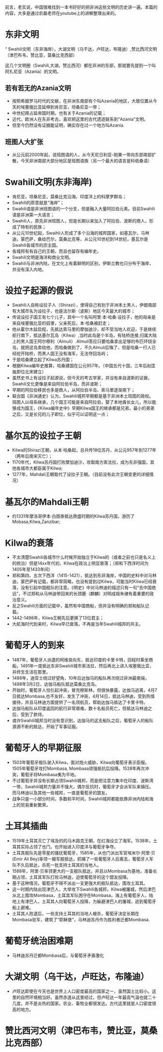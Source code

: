前言，老实说，中国很难找到一本书好好的把非洲这些文明的历史讲一遍。本篇的内容，大多是通过俞磊老师在youtube上的讲解整理出来的。

# 东非文明
“ Swahili文明（东非海岸），大湖文明（乌干达，卢旺达，布隆迪）,赞比西河文明（津巴布韦，赞比亚，莫桑比克西部）

这几个文明圈（Swahili,大湖，赞比西河）都在非洲的东部，那就要先提到一个叫阿扎尼亚（Azania）的文明。
## 若有若无的Azania文明
- 按照希腊罗马时代的文献，在非洲东南部有个叫Azania的地区，大致位置从今天的埃塞俄比亚延伸到肯尼亚，坦桑尼亚一带；
- 中世纪拜占延帝国时期，也有关于Azania的记载；
- 近代，欧洲人在东非考古，喜欢把这里的古代遗迹联系到“Azania”文明。
- 但至今仍然没有证据能证明，确实存在过一个地方叫Azania.
## 班图人大扩张
- 从公元前2000年起，说班图语的人，从今天尼日利亚-刚果一带向东部南部扩散，今天非洲南部大部分地区是班图语族（另一个最大的语言是科依桑语）

# Swahili文明(东非海岸)
- 肯尼亚，坦桑尼亚，莫桑比克沿海，印度洋上的科摩罗群岛；
- Swahili的原意就是“海岸”；
- Swahili语是非洲班图语的一个分支，但是融入大量阿拉伯元素。目前Swahili语是非洲第一大语言；
- Swahili人，原先非洲班图人，但是长期以来加入了阿拉伯、波斯的商人，形成了特有的民族；
- 从公元10世纪起，Swaihli人形成了多个沿海的城邦国家，如基瓦尔，马林迪，蒙巴萨，桑给巴尔，莫桑比克等，从公元10世纪到14世纪，基瓦尔是Swahili各城市的宗主国。
- 各城邦有有自己的王朝，而且也留存有编年史。
- Swahili文明是海洋和商业文明。
- Swahili与非洲内陆，在文化上有着鲜明的区别，伊斯兰教也只分布于海岸，并没有深入内地。

# 设拉子起源的假说
- Swahili人自称设拉子人（Shirazi），使得自己有别于非洲本土黑人，伊朗南部有大城市名为设拉子，也是法尔斯（波斯）地区今天最大的城市；
- 传说设拉子国王有七个儿子，其中一个名叫阿里·本·哈桑·设拉子，他的母亲是来自埃塞俄比亚的奴隶，父亲死后，本·哈桑被赶走；
- 他从霍尔木兹启程，先抵达索马里的摩伽迪沙，却不受当地人欢迎，于是继续航行南下，抵达基尔瓦岛（Kilwa）,当时此岛是个半岛，有陆桥连接,归属大陆上的黑人国王阿尔穆利（Almuli）.Almuli答应只要哈桑拿出足够的布匹环绕全岛，就把这岛卖给他，而哈桑做到了，不久Almuli后悔了，但是哈桑一行人已经挖开陆桥，而黑人国王没有海军，无法夺回岛屿；
- 于是哈桑建立起了Kilwa苏丹国；
- 根据Kilwa编年史推算，哈桑建国在公元957年。（中国五代十国，三年后赵匡胤即位北宋建立）
- 虽然史书上有设拉子起源说，但今天的考古学家，并没有来自波斯的证据，Swahili文化更像是来自阿拉伯半岛，而非波斯；
- 早期的阿拉伯移民也多是商人，从阿拉伯半岛、索马里逐渐南下；
- 联合国《非洲通史》认为，Swahili城邦早期都是基于非洲本土班图的政权。班图人以母系继承，几个国王可能是来自阿拉伯，娶了本地酋长女儿，所以能够成为国王，《Kilwa编年史中》早期Kilwa国王的继承都是兄弟，最小的弟弟之后，又是长兄的儿子即位，似乎可以证明这一点；

# 基尔瓦的设拉子王朝
- Kilwa的Shirazi王朝，从本·哈桑起，总共传18位苏丹，从公元957年到1277年（两年后南宋灭亡）；
- 1170年代，Kilwa苏丹国打败摩加迪沙，攻取南方索法拉，成为东非强国，其他各城市大都臣属于Kilwa; 
- 1277年，Mahdali王朝取代了设拉子王朝。（目前没有此次王朝变更的详细情况）

# 基瓦尔的Mahdali王朝
- 约1331年摩洛哥伊本·白图泰抵达鼎盛时期的Kilwa苏丹国，游历了Mobasa,Kilwa,Zanzibar;

# Kilwa的衰落
- 不太清楚Swahili各城市什么时候开始独立于Kilwa的（或者之前也只是名义上的统治）但是14xx年代初，Kilwa在政治上明显衰落；（郑和下西洋时间为1405年至1433年间）
- 郑和第四、五次下西洋（1415-1421），抵达到东非海岸，中国的史料中对马林迪，蒙巴萨有记载，都非常简略，也没有提到过Kilwa，可能当时Kilwa已经衰落，没有引起中国舰队的注意。《明史》中对马林迪的描述只有一句“去中国绝远”，不过郑和从马林迪带回来的长颈鹿（麒麟）对明成祖朱棣有着重要的政治意义。
- 反之Swahili方面的记载中，虽然有中国商船，但并没有明确的郑和船队记载。
- 1442-1498年，Kilwa王朝先后更换了13位君主；
- 大航海时代到来时，Kilwa早已衰落，不再是当年Swahili城邦的共主。

# 葡萄牙人的到来
- 1487年，葡萄牙人派遣的柯维良向东，抵达印度的卡里卡特，回程时乘坐商船，1491年一度抵达东非Swahili城市索法拉，然后再北上进入埃塞俄比亚，并终生生活在那里。
- 1488年，迪亚士绕过好望角，10年后达伽马的船队再次绕过非洲最南端，1498年3月2日，达伽马船队抵达莫桑比克岛。
- 开始时，葡萄牙人怕引起冲突，冒充穆斯林，但很快暴露，达伽马逃离，4月7日抵达Mombasa,也不友好，发生了冲突，4月14日，抵达马林迪，受到热情接待，并且马林迪方面提供了一名领航员，帮助达伽马抵达了卡里卡特。
- 达伽马船队从印度返回的航行非常艰难，数十名船员死亡，但抵达马林迪之后，受到了款待。
- 或许Swahili城邦当时没有意识到，达伽马的这支船队之后，葡萄牙人的船队源源不断的抵达，开始了军事征服。

# 葡萄牙人的早期征服
- 1503年葡萄牙舰队驶入Kilwa，面对炮火威胁，Kilwa向葡萄牙表示臣服。1505年葡萄牙攻打Mombasa, Mombasa顽强抵抗后投降。1528年再次冲突，葡萄牙将Mombasa夷为平地。
- 不过葡萄牙并没有长期占领Swahili城邦，而是把注意力集中在印度、波斯湾一带，Swahili城邦力量并不强大，偶尔反抗时，葡萄牙才会派军队来镇压。而马林迪以及其他一些城邦，一直是葡萄牙的盟友。
- 战争只是一小部分时间，多数和平时间，Swahili城邦都能依靠非洲内陆和海上的贸易重新繁荣。

# 土耳其插曲
- 1519年土耳其灭亡了埃及的的马木路克王朝，在红海设立了海军。1538年，土耳其实际占领了也门。也开始进入印度洋与葡萄牙争夺。
- 土耳其舰队先是零星的骚扰葡萄牙，1585年，从也门派出军官埃米尔·阿里·贝(Emir Ali Bey)率领一艘军舰抵达，抓捕了一些葡萄牙人后离去，葡萄牙人军队不久后抵达，杀死一批支持土耳其的当地人。
- 1588年，阿里·贝率领更大的一支舰队抵达，并且以Mombasa为基地，准备长期占领，土耳其军队打败马林迪，迫使葡萄牙的这个盟友投降。
- 基于这种情况，葡萄牙不得不派出一支更强大的舰队抵达，围攻土耳其。
- 这一时期内陆出现津巴人，大举攻下Swahili各城邦，Kilwa被屠城，然后津巴从北上围攻Mombasa，土耳其军队困守在Mombasa，海上有葡萄牙人，陆地上有津巴人，土耳其人向葡萄牙人投降，为躲避津巴人的屠城，逃到葡萄牙船上避难。
- 土耳其人败退后，一些支持土耳其的当地人被杀，葡萄牙决定长期在Mombasa驻军，建筑了“耶稣堡”，马林迪苏丹作为胜利者迁都Mombasa.

# 葡萄牙统治困难期
- 马林迪苏丹迁都Mombasa后，与葡萄牙矛盾激化

# 大湖文明（乌干达，卢旺达，布隆迪）
- 卢旺达即使在今天也是世界上人口密度最高的国家之一，虽然国土比较小。这里的自然环境相当好。虽然赤道从这里经过，但卢旺达一年最高气温也就二十几度，并不是炎热的国家。农业、畜牧业都很发达。古代这里就是人口密度很高的地方。

# 赞比西河文明（津巴布韦，赞比亚，莫桑比克西部）
 
